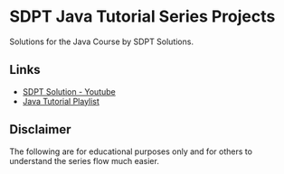 
# SDPT Java Tutorial Series Projects

Solutions for the Java Course by SDPT Solutions.



## Links

 - [SDPT Solution - Youtube](www.youtube.com/@SDPTSolutions/)
 - [Java Tutorial Playlist](https://www.youtube.com/playlist?list=PLVnJhHoKgEmpzFnP_wofuPrUfa0xoxT4f)



## Disclaimer

The following are for educational purposes only and for others to understand the series flow much easier.

